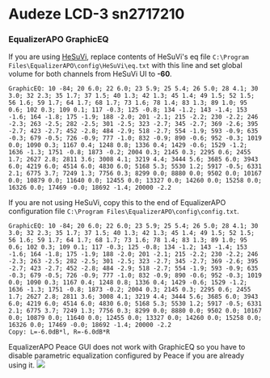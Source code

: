 # Audeze LCD-3 sn2717210
### EqualizerAPO GraphicEQ
If you are using [HeSuVi](https://sourceforge.net/projects/hesuvi/), replace contents of HeSuVi's eq file `C:\Program Files\EqualizerAPO\config\HeSuVi\eq.txt` with this line and set global volume for both channels from HeSuVi UI to **-60**.
```
GraphicEQ: 10 -84; 20 6.0; 22 6.0; 23 5.9; 25 5.4; 26 5.0; 28 4.1; 30 3.0; 32 2.3; 35 1.7; 37 1.5; 40 1.3; 42 1.3; 45 1.4; 49 1.5; 52 1.5; 56 1.6; 59 1.7; 64 1.7; 68 1.7; 73 1.6; 78 1.4; 83 1.3; 89 1.0; 95 0.6; 102 0.3; 109 0.1; 117 -0.3; 125 -0.8; 134 -1.2; 143 -1.4; 153 -1.6; 164 -1.8; 175 -1.9; 188 -2.0; 201 -2.1; 215 -2.2; 230 -2.2; 246 -2.3; 263 -2.5; 282 -2.5; 301 -2.5; 323 -2.7; 345 -2.7; 369 -2.6; 395 -2.7; 423 -2.7; 452 -2.8; 484 -2.9; 518 -2.7; 554 -1.9; 593 -0.9; 635 -0.3; 679 -0.5; 726 -0.9; 777 -1.0; 832 -0.9; 890 -0.6; 952 -0.3; 1019 0.0; 1090 0.3; 1167 0.4; 1248 0.8; 1336 0.4; 1429 -0.6; 1529 -1.2; 1636 -1.3; 1751 -0.8; 1873 -0.2; 2004 0.3; 2145 0.3; 2295 0.6; 2455 1.7; 2627 2.8; 2811 3.6; 3008 4.1; 3219 4.4; 3444 5.6; 3685 6.0; 3943 6.0; 4219 6.0; 4514 6.0; 4830 6.0; 5168 5.3; 5530 1.2; 5917 -0.5; 6331 2.1; 6775 3.7; 7249 1.3; 7756 0.3; 8299 0.0; 8880 0.0; 9502 0.0; 10167 0.0; 10879 0.0; 11640 0.0; 12455 0.0; 13327 0.0; 14260 0.0; 15258 0.0; 16326 0.0; 17469 -0.0; 18692 -1.4; 20000 -2.2
```
If you are not using HeSuVi, copy this to the end of EqualizerAPO configuration file `C:\Program Files\EqualizerAPO\config\config.txt`.
```
GraphicEQ: 10 -84; 20 6.0; 22 6.0; 23 5.9; 25 5.4; 26 5.0; 28 4.1; 30 3.0; 32 2.3; 35 1.7; 37 1.5; 40 1.3; 42 1.3; 45 1.4; 49 1.5; 52 1.5; 56 1.6; 59 1.7; 64 1.7; 68 1.7; 73 1.6; 78 1.4; 83 1.3; 89 1.0; 95 0.6; 102 0.3; 109 0.1; 117 -0.3; 125 -0.8; 134 -1.2; 143 -1.4; 153 -1.6; 164 -1.8; 175 -1.9; 188 -2.0; 201 -2.1; 215 -2.2; 230 -2.2; 246 -2.3; 263 -2.5; 282 -2.5; 301 -2.5; 323 -2.7; 345 -2.7; 369 -2.6; 395 -2.7; 423 -2.7; 452 -2.8; 484 -2.9; 518 -2.7; 554 -1.9; 593 -0.9; 635 -0.3; 679 -0.5; 726 -0.9; 777 -1.0; 832 -0.9; 890 -0.6; 952 -0.3; 1019 0.0; 1090 0.3; 1167 0.4; 1248 0.8; 1336 0.4; 1429 -0.6; 1529 -1.2; 1636 -1.3; 1751 -0.8; 1873 -0.2; 2004 0.3; 2145 0.3; 2295 0.6; 2455 1.7; 2627 2.8; 2811 3.6; 3008 4.1; 3219 4.4; 3444 5.6; 3685 6.0; 3943 6.0; 4219 6.0; 4514 6.0; 4830 6.0; 5168 5.3; 5530 1.2; 5917 -0.5; 6331 2.1; 6775 3.7; 7249 1.3; 7756 0.3; 8299 0.0; 8880 0.0; 9502 0.0; 10167 0.0; 10879 0.0; 11640 0.0; 12455 0.0; 13327 0.0; 14260 0.0; 15258 0.0; 16326 0.0; 17469 -0.0; 18692 -1.4; 20000 -2.2
Copy: L=-6.0dB*l, R=-6.0dB*R
```
EqualizerAPO Peace GUI does not work with GraphicEQ so you have to disable parametric equalization configured by Peace if you are already using it.
![](https://raw.githubusercontent.com/jaakkopasanen/AutoEq/master/results/Innerfidelity%202017/innerfidelity/onear/Audeze%20LCD-3%20sn2717210/Audeze%20LCD-3%20sn2717210.png)
